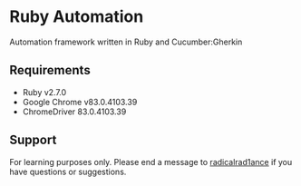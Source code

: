 # Ruby Automation
Automation framework written in Ruby and Cucumber:Gherkin

## Requirements
* Ruby v2.7.0
* Google Chrome v83.0.4103.39
* ChromeDriver 83.0.4103.39

## Support
For learning purposes only. Please end a message to [radicalrad1ance](https://github.com/radicalrad1ance/) if you have questions or suggestions.
